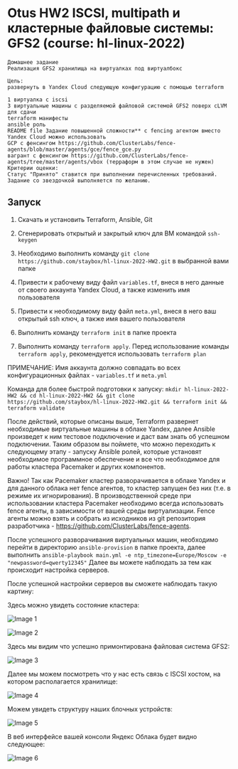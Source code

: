 # Otus HW2 ISCSI, multipath и кластерные файловые системы: GFS2  (course: hl-linux-2022)

```
Домашнее задание
Реализация GFS2 хранилища на виртуалках под виртуалбокс

Цель:
развернуть в Yandex Cloud следующую конфигурацию с помощью terraform

1 виртуалка с iscsi
3 виртуальные машины с разделяемой файловой системой GFS2 поверх cLVM для сдачи
terraform манифесты
ansible роль
README file Задание повышенной сложности** с fencing агентом вместо Yandex Cloud можно использовать
GCP c фенсингом https://github.com/ClusterLabs/fence-agents/blob/master/agents/gce/fence_gce.py
вагрант с фенсингом https://github.com/ClusterLabs/fence-agents/tree/master/agents/vbox (терраформ в этом случае не нужен)
Критерии оценки:
Статус "Принято" ставится при выполнении перечисленных требований.
Задание со звездочкой выполняется по желанию.
```

## Запуск

1. Скачать и установить Terraform, Ansible, Git

2. Сгенерировать открытый и закрытый ключ для ВМ командой ```ssh-keygen```

3. Необходимо выполнить команду ```git clone https://github.com/staybox/hl-linux-2022-HW2.git``` в выбранной вами папке

4. Привести к рабочему виду файл ```variables.tf```, внеся в него данные от своего аккаунта Yandex Cloud, а также изменить имя пользователя

5. Привести к необходимому виду файл ```meta.yml```, внеся в него ваш открытый ssh ключ, а также имя вашего пользователя

6. Выполнить команду ```terraform init``` в папке проекта

7. Выполнить команду ```terraform apply```. Перед использование команды ```terraform apply```, рекомендуется использовать ```terraform plan```

ПРИМЕЧАНИЕ: Имя аккаунта должно совпадать во всех конфигурационных файлах - ```variables.tf``` и ```meta.yml```

Команда для более быстрой подготовки к запуску:
```mkdir hl-linux-2022-HW2 && cd hl-linux-2022-HW2 && git clone https://github.com/staybox/hl-linux-2022-HW2.git && terraform init && terraform validate```

После действий, которые описаны выше, Terraform развернет необходимые виртуальные машины в облаке Yandex, далее Ansible произведет к ним тестовое подключение и даст вам знать об успешном подключении. Таким образом вы поймете, что можно переходить к следующему этапу - запуску Ansible ролей, которые установят необходимое программное обеспечение и все что необходимое для работы кластера Pacemaker и других компонентов. 

Важно! Так как Pacemaker кластер разворачивается в облаке Yandex и для данного облака нет fence агентов, то кластер запущен без них (т.е. в режиме их игнорирования). В производственной среде при использовании кластера Pacemaker необходимо всегда использовать fence агенты, в зависимости от вашей среды виртуализации. Fence агенты можно взять и собрать из исходников из git репозитория разработчика - https://github.com/ClusterLabs/fence-agents.

После успешного разворачивания виртуальных машин, необходимо перейти в директорию ```ansible-provision``` в папке проекта, далее выполнить ```ansible-playbook main.yml -e ntp_timezone=Europe/Moscow -e "newpassword=qwerty12345"```
Далее вы можете наблюдать за тем как происходит настройка серверов.

После успешной настройки серверов вы сможете наблюдать такую картину:

Здесь можно увидеть состояние кластера:

![Image 1](https://raw.githubusercontent.com/staybox/hl-linux-2022-HW2/main/screenshots/pcs_status.png)

![Image 2](https://raw.githubusercontent.com/staybox/hl-linux-2022-HW2/main/screenshots/pcs_cluster_status.png)

Здесь мы видим что успешно примонтирована файловая система GFS2:

![Image 3](https://raw.githubusercontent.com/staybox/hl-linux-2022-HW2/main/screenshots/mount_gfs2.png)

Далее мы можем посмотреть что у нас есть связь с ISCSI хостом, на котором располагается хранилище:

![Image 4](https://raw.githubusercontent.com/staybox/hl-linux-2022-HW2/main/screenshots/multipath_list.png)

Можем увидеть структуру наших блочных устройств:

![Image 5](https://raw.githubusercontent.com/staybox/hl-linux-2022-HW2/main/screenshots/lsblk.png)

В веб интерфейсе вашей консоли Яндекс Облака будет видно следующее:

![Image 6](https://raw.githubusercontent.com/staybox/hl-linux-2022-HW2/main/screenshots/yandex_vms.png)
